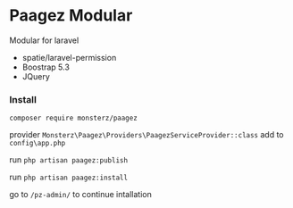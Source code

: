# Paagez Modular

Modular for laravel
-  spatie/laravel-permission
-  Boostrap 5.3
-  JQuery

### Install

`composer require monsterz/paagez`

provider `Monsterz\Paagez\Providers\PaagezServiceProvider::class` add to `config\app.php`

run `php artisan paagez:publish`

run `php artisan paagez:install`

go to `/pz-admin/` to continue intallation